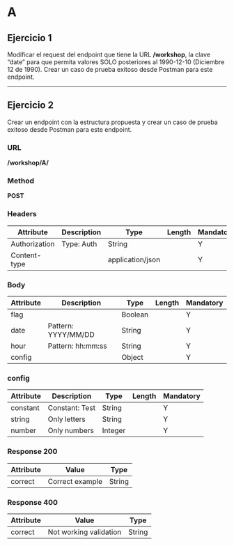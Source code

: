 # A

## Ejercicio 1
Modificar el request del endpoint que tiene la URL **/workshop**, la clave “date” para que permita valores SOLO posteriores al 1990-12-10 (Diciembre 12 de 1990). Crear un caso de prueba exitoso desde Postman para este endpoint.

---

## Ejercicio 2
Crear un endpoint con la estructura propuesta y crear un caso de prueba exitoso desde Postman para este endpoint.

### URL
**/workshop/A/**

### Method
**POST**

### Headers

| Attribute     | Description       | Type               | Length  | Mandatory |
|---------------|-------------------|--------------------|---------|-----------|
| Authorization | Type: Auth        | String             |         | Y         |
| Content-type  |                   | application/json   |         | Y         |

### Body

| Attribute | Description            | Type    | Length | Mandatory |
|-----------|------------------------|---------|--------|-----------|
| flag      |                        | Boolean |        | Y         |
| date      | Pattern: YYYY/MM/DD    | String  |        | Y         |
| hour      | Pattern: hh:mm:ss      | String  |        | Y         |
| config    |                        | Object  |        | Y         |

### config

| Attribute | Description    | Type    | Length | Mandatory |
|-----------|----------------|---------|--------|-----------|
| constant  | Constant: Test | String  |        | Y         |
| string    | Only letters   | String  |        | Y         |
| number    | Only numbers   | Integer |        | Y         |

### Response 200

| Attribute | Value                            | Type              |
|-----------|----------------------------------|-------------------|
| correct   | Correct example                  | String            |

### Response 400

| Attribute | Value                            | Type              |
|-----------|----------------------------------|-------------------|
| correct   | Not working validation           | String            |


